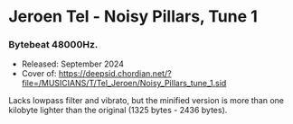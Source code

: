 # Jeroen Tel - Noisy Pillars, Tune 1

### **Bytebeat 48000Hz.**

- Released: September 2024
- Cover of: https://deepsid.chordian.net/?file=/MUSICIANS/T/Tel_Jeroen/Noisy_Pillars_tune_1.sid

Lacks lowpass filter and vibrato, but the minified version is more than one kilobyte lighter than the original (1325 bytes - 2436 bytes).
